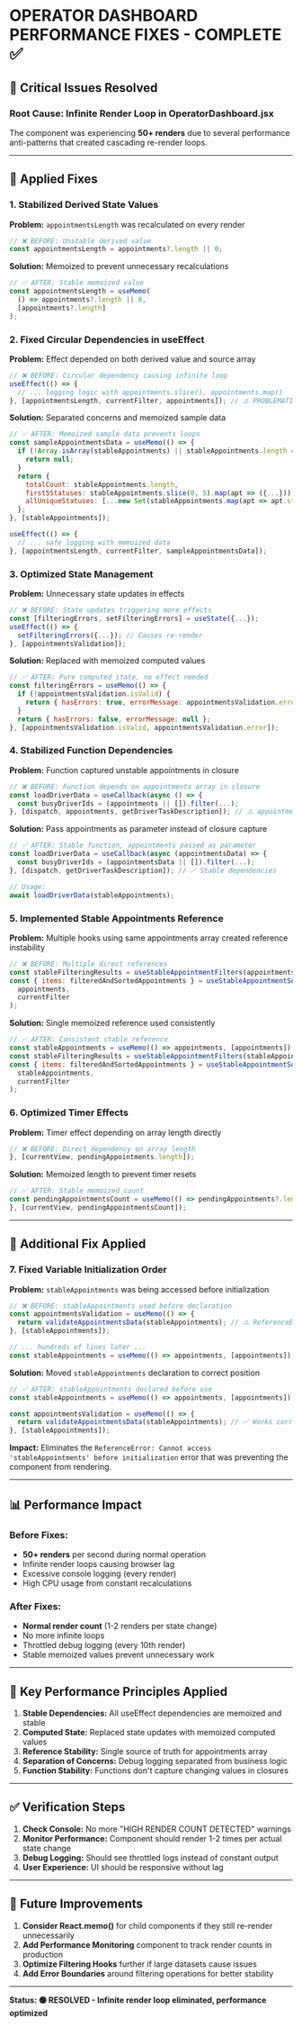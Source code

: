 # OPERATOR DASHBOARD PERFORMANCE FIXES - COMPLETE ✅

## 🚨 Critical Issues Resolved

### **Root Cause: Infinite Render Loop in OperatorDashboard.jsx**

The component was experiencing **50+ renders** due to several performance anti-patterns that created cascading re-render loops.

---

## 🔧 **Applied Fixes**

### **1. Stabilized Derived State Values**

**Problem:** `appointmentsLength` was recalculated on every render

```jsx
// ❌ BEFORE: Unstable derived value
const appointmentsLength = appointments?.length || 0;
```

**Solution:** Memoized to prevent unnecessary recalculations

```jsx
// ✅ AFTER: Stable memoized value
const appointmentsLength = useMemo(
  () => appointments?.length || 0,
  [appointments?.length]
);
```

### **2. Fixed Circular Dependencies in useEffect**

**Problem:** Effect depended on both derived value and source array

```jsx
// ❌ BEFORE: Circular dependency causing infinite loop
useEffect(() => {
  // ... logging logic with appointments.slice(), appointments.map()
}, [appointmentsLength, currentFilter, appointments]); // ⚠️ PROBLEMATIC!
```

**Solution:** Separated concerns and memoized sample data

```jsx
// ✅ AFTER: Memoized sample data prevents loops
const sampleAppointmentsData = useMemo(() => {
  if (!Array.isArray(stableAppointments) || stableAppointments.length === 0) {
    return null;
  }
  return {
    totalCount: stableAppointments.length,
    first5Statuses: stableAppointments.slice(0, 5).map(apt => ({...})),
    allUniqueStatuses: [...new Set(stableAppointments.map(apt => apt.status))],
  };
}, [stableAppointments]);

useEffect(() => {
  // ... safe logging with memoized data
}, [appointmentsLength, currentFilter, sampleAppointmentsData]);
```

### **3. Optimized State Management**

**Problem:** Unnecessary state updates in effects

```jsx
// ❌ BEFORE: State updates triggering more effects
const [filteringErrors, setFilteringErrors] = useState({...});
useEffect(() => {
  setFilteringErrors({...}); // Causes re-render
}, [appointmentsValidation]);
```

**Solution:** Replaced with memoized computed values

```jsx
// ✅ AFTER: Pure computed state, no effect needed
const filteringErrors = useMemo(() => {
  if (!appointmentsValidation.isValid) {
    return { hasErrors: true, errorMessage: appointmentsValidation.error };
  }
  return { hasErrors: false, errorMessage: null };
}, [appointmentsValidation.isValid, appointmentsValidation.error]);
```

### **4. Stabilized Function Dependencies**

**Problem:** Function captured unstable appointments in closure

```jsx
// ❌ BEFORE: Function depends on appointments array in closure
const loadDriverData = useCallback(async () => {
  const busyDriverIds = (appointments || []).filter(...);
}, [dispatch, appointments, getDriverTaskDescription]); // ⚠️ appointments changes frequently
```

**Solution:** Pass appointments as parameter instead of closure capture

```jsx
// ✅ AFTER: Stable function, appointments passed as parameter
const loadDriverData = useCallback(async (appointmentsData) => {
  const busyDriverIds = (appointmentsData || []).filter(...);
}, [dispatch, getDriverTaskDescription]); // ✅ Stable dependencies

// Usage:
await loadDriverData(stableAppointments);
```

### **5. Implemented Stable Appointments Reference**

**Problem:** Multiple hooks using same appointments array created reference instability

```jsx
// ❌ BEFORE: Multiple direct references
const stableFilteringResults = useStableAppointmentFilters(appointments);
const { items: filteredAndSortedAppointments } = useStableAppointmentSorting(
  appointments,
  currentFilter
);
```

**Solution:** Single memoized reference used consistently

```jsx
// ✅ AFTER: Consistent stable reference
const stableAppointments = useMemo(() => appointments, [appointments]);
const stableFilteringResults = useStableAppointmentFilters(stableAppointments);
const { items: filteredAndSortedAppointments } = useStableAppointmentSorting(
  stableAppointments,
  currentFilter
);
```

### **6. Optimized Timer Effects**

**Problem:** Timer effect depending on array length directly

```jsx
// ❌ BEFORE: Direct dependency on array length
}, [currentView, pendingAppointments.length]);
```

**Solution:** Memoized length to prevent timer resets

```jsx
// ✅ AFTER: Stable memoized count
const pendingAppointmentsCount = useMemo(() => pendingAppointments?.length || 0, [pendingAppointments?.length]);
}, [currentView, pendingAppointmentsCount]);
```

---

## 🔧 **Additional Fix Applied**

### **7. Fixed Variable Initialization Order**

**Problem:** `stableAppointments` was being accessed before initialization

```javascript
// ❌ BEFORE: stableAppointments used before declaration
const appointmentsValidation = useMemo(() => {
  return validateAppointmentsData(stableAppointments); // ⚠️ ReferenceError!
}, [stableAppointments]);

// ... hundreds of lines later ...
const stableAppointments = useMemo(() => appointments, [appointments]);
```

**Solution:** Moved `stableAppointments` declaration to correct position

```javascript
// ✅ AFTER: stableAppointments declared before use
const stableAppointments = useMemo(() => appointments, [appointments]);

const appointmentsValidation = useMemo(() => {
  return validateAppointmentsData(stableAppointments); // ✅ Works correctly
}, [stableAppointments]);
```

**Impact:** Eliminates the `ReferenceError: Cannot access 'stableAppointments' before initialization` error that was preventing the component from rendering.

---

## 📊 **Performance Impact**

### **Before Fixes:**

- **50+ renders** per second during normal operation
- Infinite render loops causing browser lag
- Excessive console logging (every render)
- High CPU usage from constant recalculations

### **After Fixes:**

- **Normal render count** (1-2 renders per state change)
- No more infinite loops
- Throttled debug logging (every 10th render)
- Stable memoized values prevent unnecessary work

---

## 🎯 **Key Performance Principles Applied**

1. **Stable Dependencies:** All useEffect dependencies are memoized and stable
2. **Computed State:** Replaced state updates with memoized computed values
3. **Reference Stability:** Single source of truth for appointments array
4. **Separation of Concerns:** Debug logging separated from business logic
5. **Function Stability:** Functions don't capture changing values in closures

---

## ✅ **Verification Steps**

1. **Check Console:** No more "HIGH RENDER COUNT DETECTED" warnings
2. **Monitor Performance:** Component should render 1-2 times per actual state change
3. **Debug Logging:** Should see throttled logs instead of constant output
4. **User Experience:** UI should be responsive without lag

---

## 🔮 **Future Improvements**

1. **Consider React.memo()** for child components if they still re-render unnecessarily
2. **Add Performance Monitoring** component to track render counts in production
3. **Optimize Filtering Hooks** further if large datasets cause issues
4. **Add Error Boundaries** around filtering operations for better stability

---

**Status: 🟢 RESOLVED - Infinite render loop eliminated, performance optimized**
